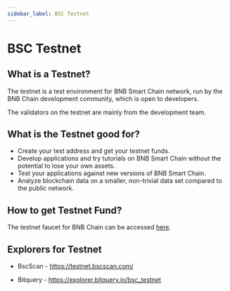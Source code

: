 ```yaml
---
sidebar_label: BSC Testnet
---
```


# BSC Testnet

## What is a Testnet?

The testnet is a test environment for BNB Smart Chain network, run by the BNB Chain development community, which is open to developers.

The validators on the testnet are mainly from the development team.

## What is the Testnet good for?

- Create your test address and get your testnet funds.
- Develop applications and try tutorials on BNB Smart Chain without the potential to lose your own assets.
- Test your applications against new versions of BNB Smart Chain.
- Analyze blockchain data on a smaller, non-trivial data set compared to the public network.

## How to get Testnet Fund?

The testnet faucet for BNB Chain can be accessed [here](https://testnet.binance.org/faucet-smart).

## Explorers for Testnet

* BscScan - https://testnet.bscscan.com/
 
* Bitquery - https://explorer.bitquery.io/bsc_testnet
